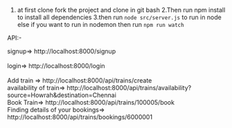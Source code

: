 
1. at first clone fork the project and clone in git bash 
2.Then run  npm install to install all dependencies
3.then run ```node src/server.js``` to run in node else if you want to run in nodemon then run  ```npm run watch```

API:-

signup=>                            http://localhost:8000/signup<br/>   
login=>                             http://localhost:8000/login<br/>   
Add train =>                        http://localhost:8000/api/trains/create<br/>
availability of train=>             http://localhost:8000/api/trains/availability?source=Howrah&destination=Chennai<br/>
Book Train=>                        http://localhost:8000/api/trains/100005/book<br/>
Finding details of your bookings=>  http://localhost:8000/api/trains/bookings/6000001<br/>
